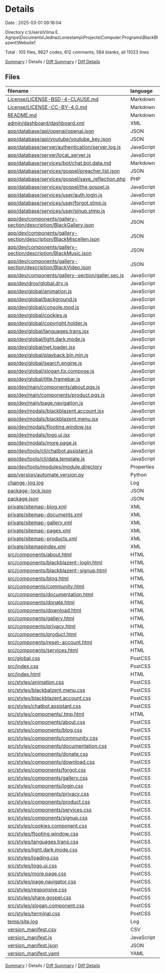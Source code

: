 # Details

Date : 2025-03-01 09:16:04

Directory c:\\Users\\Vilma E. Agripo\\Documents\\JednazLonestamp\\Projects\\Computer.Programs\\BlackBlazent\\Website1

Total : 105 files,  9827 codes, 612 comments, 584 blanks, all 11023 lines

[Summary](results.md) / Details / [Diff Summary](diff.md) / [Diff Details](diff-details.md)

## Files
| filename | language | code | comment | blank | total |
| :--- | :--- | ---: | ---: | ---: | ---: |
| [License/LICENSE-BSD-4-CLAUSE.md](/License/LICENSE-BSD-4-CLAUSE.md) | Markdown | 26 | 0 | 8 | 34 |
| [License/LICENSE-CC-BY-4.0.md](/License/LICENSE-CC-BY-4.0.md) | Markdown | 305 | 0 | 91 | 396 |
| [README.md](/README.md) | Markdown | 65 | 0 | 27 | 92 |
| [admin/dashboard/dashboard.xml](/admin/dashboard/dashboard.xml) | XML | 0 | 0 | 1 | 1 |
| [app/database/api/openai/openai.json](/app/database/api/openai/openai.json) | JSON | 3 | 0 | 0 | 3 |
| [app/database/api/youtube/youtube\_key.json](/app/database/api/youtube/youtube_key.json) | JSON | 3 | 0 | 0 | 3 |
| [app/database/server/authentication/server.log.js](/app/database/server/authentication/server.log.js) | JavaScript | 0 | 0 | 1 | 1 |
| [app/database/server/local\_server.js](/app/database/server/local_server.js) | JavaScript | 25 | 4 | 9 | 38 |
| [app/database/services/bot/chat.bot.data.md](/app/database/services/bot/chat.bot.data.md) | Markdown | 0 | 0 | 1 | 1 |
| [app/database/services/gospel/preacher.list.json](/app/database/services/gospel/preacher.list.json) | JSON | 10 | 0 | 0 | 10 |
| [app/database/services/gospel/save\_reflection.php](/app/database/services/gospel/save_reflection.php) | PHP | 12 | 2 | 5 | 19 |
| [app/database/services/gospel/the.gospel.js](/app/database/services/gospel/the.gospel.js) | JavaScript | 140 | 184 | 33 | 357 |
| [app/database/services/user/auth.login.js](/app/database/services/user/auth.login.js) | JavaScript | 44 | 4 | 5 | 53 |
| [app/database/services/user/forgot.stmp.js](/app/database/services/user/forgot.stmp.js) | JavaScript | 26 | 1 | 3 | 30 |
| [app/database/services/user/sinup.stmp.js](/app/database/services/user/sinup.stmp.js) | JavaScript | 45 | 4 | 4 | 53 |
| [app/dev/components/gallery-section/description/BlackGallery.json](/app/dev/components/gallery-section/description/BlackGallery.json) | JSON | 6 | 0 | 0 | 6 |
| [app/dev/components/gallery-section/description/BlackMiscellen.json](/app/dev/components/gallery-section/description/BlackMiscellen.json) | JSON | 6 | 0 | 0 | 6 |
| [app/dev/components/gallery-section/description/BlackMusic.json](/app/dev/components/gallery-section/description/BlackMusic.json) | JSON | 6 | 0 | 0 | 6 |
| [app/dev/components/gallery-section/description/BlackVideo.json](/app/dev/components/gallery-section/description/BlackVideo.json) | JSON | 6 | 0 | 2 | 8 |
| [app/dev/components/gallery-section/galler.sec.js](/app/dev/components/gallery-section/galler.sec.js) | JavaScript | 88 | 8 | 10 | 106 |
| [app/dev/drov/global.drv.js](/app/dev/drov/global.drv.js) | JavaScript | 3 | 0 | 1 | 4 |
| [app/dev/global/animation.js](/app/dev/global/animation.js) | JavaScript | 7 | 3 | 3 | 13 |
| [app/dev/global/background.js](/app/dev/global/background.js) | JavaScript | 27 | 3 | 7 | 37 |
| [app/dev/global/console.mod.js](/app/dev/global/console.mod.js) | JavaScript | 127 | 17 | 24 | 168 |
| [app/dev/global/cookies.js](/app/dev/global/cookies.js) | JavaScript | 38 | 11 | 8 | 57 |
| [app/dev/global/copyright.holder.js](/app/dev/global/copyright.holder.js) | JavaScript | 8 | 3 | 3 | 14 |
| [app/dev/global/languages.trans.jsx](/app/dev/global/languages.trans.jsx) | JavaScript | 24 | 8 | 4 | 36 |
| [app/dev/global/light.dark.mode.js](/app/dev/global/light.dark.mode.js) | JavaScript | 25 | 3 | 4 | 32 |
| [app/dev/global/net.loader.jsx](/app/dev/global/net.loader.jsx) | JavaScript | 24 | 5 | 5 | 34 |
| [app/dev/global/playback.bin.min.js](/app/dev/global/playback.bin.min.js) | JavaScript | 76 | 11 | 13 | 100 |
| [app/dev/global/search.engine.js](/app/dev/global/search.engine.js) | JavaScript | 43 | 13 | 11 | 67 |
| [app/dev/global/slogan.tjx.compose.js](/app/dev/global/slogan.tjx.compose.js) | JavaScript | 32 | 12 | 8 | 52 |
| [app/dev/global/title.framebar.js](/app/dev/global/title.framebar.js) | JavaScript | 13 | 2 | 2 | 17 |
| [app/dev/main/components/about.pgs.js](/app/dev/main/components/about.pgs.js) | JavaScript | 38 | 9 | 8 | 55 |
| [app/dev/main/components/product.pgs.js](/app/dev/main/components/product.pgs.js) | JavaScript | 37 | 8 | 7 | 52 |
| [app/dev/main/page.navigation.js](/app/dev/main/page.navigation.js) | JavaScript | 42 | 12 | 8 | 62 |
| [app/dev/modals/blackblazent.account.jsx](/app/dev/modals/blackblazent.account.jsx) | JavaScript | 28 | 6 | 5 | 39 |
| [app/dev/modals/blackblazent.menu.jsx](/app/dev/modals/blackblazent.menu.jsx) | JavaScript | 45 | 9 | 8 | 62 |
| [app/dev/modals/flooting.window.jsx](/app/dev/modals/flooting.window.jsx) | JavaScript | 84 | 21 | 23 | 128 |
| [app/dev/modals/logo.ui.jsx](/app/dev/modals/logo.ui.jsx) | JavaScript | 33 | 11 | 9 | 53 |
| [app/dev/modals/more.page.js](/app/dev/modals/more.page.js) | JavaScript | 17 | 5 | 3 | 25 |
| [app/dev/tools/cli/chatbot.assistant.js](/app/dev/tools/cli/chatbot.assistant.js) | JavaScript | 128 | 15 | 15 | 158 |
| [app/dev/tools/cli/data.template.js](/app/dev/tools/cli/data.template.js) | JavaScript | 18 | 0 | 4 | 22 |
| [app/dev/tools/modules/module.directory](/app/dev/tools/modules/module.directory) | Properties | 0 | 0 | 1 | 1 |
| [app/version/automate.version.py](/app/version/automate.version.py) | Python | 96 | 7 | 17 | 120 |
| [change-log.log](/change-log.log) | Log | 16 | 0 | 5 | 21 |
| [package-lock.json](/package-lock.json) | JSON | 30 | 0 | 1 | 31 |
| [package.json](/package.json) | JSON | 17 | 0 | 1 | 18 |
| [private/sitemap-blog.xml](/private/sitemap-blog.xml) | XML | 21 | 3 | 2 | 26 |
| [private/sitemap-documents.xml](/private/sitemap-documents.xml) | XML | 21 | 3 | 2 | 26 |
| [private/sitemap-gallery.xml](/private/sitemap-gallery.xml) | XML | 21 | 3 | 2 | 26 |
| [private/sitemap-pages.xml](/private/sitemap-pages.xml) | XML | 39 | 6 | 5 | 50 |
| [private/sitemap-products.xml](/private/sitemap-products.xml) | XML | 21 | 3 | 2 | 26 |
| [private/sitemapindex.xml](/private/sitemapindex.xml) | XML | 23 | 5 | 4 | 32 |
| [src/components/about.html](/src/components/about.html) | HTML | 98 | 12 | 1 | 111 |
| [src/components/blackblazent-login.html](/src/components/blackblazent-login.html) | HTML | 31 | 2 | 0 | 33 |
| [src/components/blackblazent-signup.html](/src/components/blackblazent-signup.html) | HTML | 32 | 0 | 0 | 32 |
| [src/components/blog.html](/src/components/blog.html) | HTML | 248 | 0 | 1 | 249 |
| [src/components/community.html](/src/components/community.html) | HTML | 81 | 0 | 1 | 82 |
| [src/components/documentation.html](/src/components/documentation.html) | HTML | 53 | 0 | 0 | 53 |
| [src/components/donate.html](/src/components/donate.html) | HTML | 76 | 0 | 1 | 77 |
| [src/components/download.html](/src/components/download.html) | HTML | 306 | 0 | 0 | 306 |
| [src/components/gallery.html](/src/components/gallery.html) | HTML | 63 | 0 | 1 | 64 |
| [src/components/privacy.html](/src/components/privacy.html) | HTML | 54 | 0 | 5 | 59 |
| [src/components/product.html](/src/components/product.html) | HTML | 97 | 114 | 1 | 212 |
| [src/components/reset-account.html](/src/components/reset-account.html) | HTML | 31 | 0 | 0 | 31 |
| [src/components/services.html](/src/components/services.html) | HTML | 83 | 0 | 0 | 83 |
| [src/global.css](/src/global.css) | PostCSS | 17 | 0 | 0 | 17 |
| [src/index.css](/src/index.css) | PostCSS | 267 | 9 | 27 | 303 |
| [src/index.html](/src/index.html) | HTML | 229 | 11 | 2 | 242 |
| [src/styles/animation.css](/src/styles/animation.css) | PostCSS | 17 | 1 | 3 | 21 |
| [src/styles/blackbalzent.menu.css](/src/styles/blackbalzent.menu.css) | PostCSS | 53 | 6 | 8 | 67 |
| [src/styles/blackblazent.account.css](/src/styles/blackblazent.account.css) | PostCSS | 56 | 5 | 6 | 67 |
| [src/styles/chatbot.assistant.css](/src/styles/chatbot.assistant.css) | PostCSS | 130 | 2 | 10 | 142 |
| [src/styles/components/.tmp.html](/src/styles/components/.tmp.html) | HTML | 1 | 0 | 0 | 1 |
| [src/styles/components/about.css](/src/styles/components/about.css) | PostCSS | 113 | 0 | 0 | 113 |
| [src/styles/components/blog.css](/src/styles/components/blog.css) | PostCSS | 95 | 0 | 0 | 95 |
| [src/styles/components/community.css](/src/styles/components/community.css) | PostCSS | 86 | 0 | 0 | 86 |
| [src/styles/components/documentation.css](/src/styles/components/documentation.css) | PostCSS | 70 | 0 | 0 | 70 |
| [src/styles/components/donate.css](/src/styles/components/donate.css) | PostCSS | 86 | 0 | 0 | 86 |
| [src/styles/components/download.css](/src/styles/components/download.css) | PostCSS | 116 | 0 | 0 | 116 |
| [src/styles/components/forgot.css](/src/styles/components/forgot.css) | PostCSS | 107 | 0 | 0 | 107 |
| [src/styles/components/gallery.css](/src/styles/components/gallery.css) | PostCSS | 141 | 4 | 15 | 160 |
| [src/styles/components/login.css](/src/styles/components/login.css) | PostCSS | 121 | 0 | 0 | 121 |
| [src/styles/components/privacy.css](/src/styles/components/privacy.css) | PostCSS | 79 | 1 | 0 | 80 |
| [src/styles/components/product.css](/src/styles/components/product.css) | PostCSS | 122 | 0 | 0 | 122 |
| [src/styles/components/services.css](/src/styles/components/services.css) | PostCSS | 62 | 0 | 0 | 62 |
| [src/styles/components/signup.css](/src/styles/components/signup.css) | PostCSS | 108 | 0 | 0 | 108 |
| [src/styles/cookies.component.css](/src/styles/cookies.component.css) | PostCSS | 34 | 0 | 0 | 34 |
| [src/styles/flooting.window.css](/src/styles/flooting.window.css) | PostCSS | 101 | 0 | 7 | 108 |
| [src/styles/languages.trans.css](/src/styles/languages.trans.css) | PostCSS | 39 | 0 | 5 | 44 |
| [src/styles/light.dark.mode.css](/src/styles/light.dark.mode.css) | PostCSS | 16 | 4 | 4 | 24 |
| [src/styles/loading.css](/src/styles/loading.css) | PostCSS | 34 | 4 | 4 | 42 |
| [src/styles/logo.ui.css](/src/styles/logo.ui.css) | PostCSS | 26 | 0 | 2 | 28 |
| [src/styles/more.page.css](/src/styles/more.page.css) | PostCSS | 34 | 3 | 3 | 40 |
| [src/styles/page.navigator.css](/src/styles/page.navigator.css) | PostCSS | 35 | 0 | 4 | 39 |
| [src/styles/responsive.css](/src/styles/responsive.css) | PostCSS | 88 | 0 | 32 | 120 |
| [src/styles/share.gospel.css](/src/styles/share.gospel.css) | PostCSS | 68 | 0 | 0 | 68 |
| [src/styles/slogan.component.css](/src/styles/slogan.component.css) | PostCSS | 48 | 5 | 6 | 59 |
| [src/styles/terminal.css](/src/styles/terminal.css) | PostCSS | 81 | 5 | 6 | 92 |
| [temp/site.log](/temp/site.log) | Log | 0 | 0 | 1 | 1 |
| [version\_manifest.csv](/version_manifest.csv) | CSV | 193 | 0 | 1 | 194 |
| [version\_manifest.js](/version_manifest.js) | JavaScript | 1,350 | 0 | 1 | 1,351 |
| [version\_manifest.json](/version_manifest.json) | JSON | 1,350 | 0 | 0 | 1,350 |
| [version\_manifest.yaml](/version_manifest.yaml) | YAML | 963 | 0 | 1 | 964 |

[Summary](results.md) / Details / [Diff Summary](diff.md) / [Diff Details](diff-details.md)